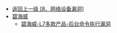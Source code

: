 - [返回上一级 [8、网络设备漏洞]](/8、网络设备漏洞)
- [碧海威](/8、网络设备漏洞/碧海威/)
  - [碧海威-L7多款产品-后台命令执行漏洞](/8、网络设备漏洞/碧海威/碧海威-L7多款产品-后台命令执行漏洞.md)
